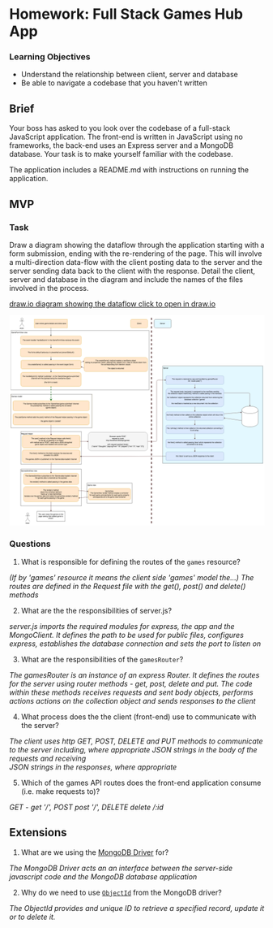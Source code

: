 # Homework: Full Stack Games Hub App

### Learning Objectives

- Understand the relationship between client, server and database
- Be able to navigate a codebase that you haven't written

## Brief

Your boss has asked to you look over the codebase of a full-stack JavaScript application. The front-end is written in JavaScript using no frameworks, the back-end uses an Express server and a MongoDB database. Your task is to make yourself familiar with the codebase.

The application includes a README.md with instructions on running the application.

## MVP

### Task

Draw a diagram showing the dataflow through the application starting with a form submission, ending with the re-rendering of the page. This will involve a multi-direction data-flow with the client posting data to the server and the server sending data back to the client with the response. Detail the client, server and database in the diagram and include the names of the files involved in the process.

[draw.io diagram showing the dataflow click to open in draw.io](https://www.draw.io/?mode=github#HAndrewCraigie%2Fcodeclan_week_8_day_01_homework%2Fmaster%2Fgames_hub.xml "draw.io diagram showing the dataflow")


![Diagram](https://github.com/AndrewCraigie/codeclan_week_8_day_01_homework/blob/master/games_hub.png "Diagram")


### Questions

1. What is responsible for defining the routes of the `games` resource?

  *(If by 'games' resource it means the client side 'games' model the...) The routes are defined in the Request file with the get(), post() and delete() methods*

2. What are the the responsibilities of server.js?

  *server.js imports the required modules for express, the app and the MongoClient.
   It defines the path to be used for public files, configures express, establishes
   the database connection and sets the port to listen on*

3. What are the responsibilities of the `gamesRouter`?

  *The gamesRouter is an instance of an express Router. It defines the routes for
   the server using router methods - get, post, delete and put. The code within these
   methods receives requests and sent body objects, performs actions actions on the
   collection object and sends responses to the client*

4. What process does the the client (front-end) use to communicate with the server?

  *The client uses http GET, POST, DELETE and PUT methods to communicate to the server
   including, where appropriate JSON strings in the body of the requests and receiving  
   JSON strings in the responses, where appropriate*

5. Which of the games API routes does the front-end application consume (i.e. make requests to)?

  *GET - get '/', POST post '/', DELETE delete /:id*

## Extensions

1. What are we using the [MongoDB Driver](http://mongodb.github.io/node-mongodb-native/) for?

  *The MongoDB Driver acts an an interface between the server-side javascript code and the
   MongoDB database application*

2. Why do we need to use [`ObjectId`](https://mongodb.github.io/node-mongodb-native/api-bson-generated/objectid.html) from the MongoDB driver?

 *The ObjectId provides and unique ID to retrieve a specified record, update it or to delete it.*
